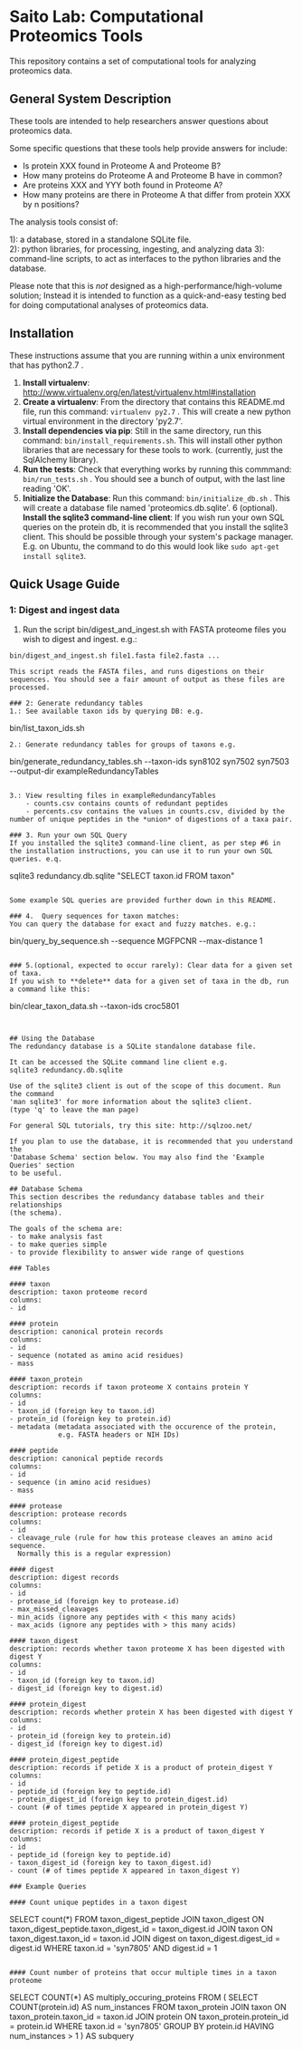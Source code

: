 Saito Lab: Computational Proteomics Tools
==============

This repository contains a set of computational tools for analyzing proteomics data.

## General System Description

These tools are intended to help researchers answer questions about proteomics data. 

Some specific questions that these tools help provide answers for include:

- Is protein XXX found in Proteome A and Proteome B?
- How many proteins do Proteome A and Proteome B have in common?
- Are proteins XXX and YYY both found in Proteome A?
- How many proteins are there in Proteome A that differ from protein XXX by n positions?

The analysis tools consist of:

1): a database, stored in a standalone SQLite file.  
2): python libraries, for processing, ingesting, and analyzing data 
3): command-line scripts, to act as interfaces to the python libraries and the database.

Please note that this is *not* designed as a high-performance/high-volume solution; Instead it is intended to function as a quick-and-easy testing bed for doing computational analyses of proteomics data.

## Installation

These instructions assume that you are running within a unix environment that has python2.7 .

1. **Install virtualenv**: http://www.virtualenv.org/en/latest/virtualenv.html#installation
2. **Create a virtualenv**: From the directory that contains this README.md file, run this command: ````virtualenv py2.7```` . This will create a new python virtual environment in the directory 'py2.7'.
3. **Install dependencies via pip**: Still in the same directory, run this command: ````bin/install_requirements.sh````. This will install other python libraries that are necessary for these tools to work. (currently, just the SqlAlchemy library).
4. **Run the tests**: Check that everything works by running this commmand: ````bin/run_tests.sh```` . You should see a bunch of output, with the last line reading 'OK'.
5. **Initialize the Database**: Run this command: ````bin/initialize_db.sh```` . This will create a database file named 'proteomics.db.sqlite'.
6 (optional). **Install the sqlite3 command-line client**: If you wish run your own SQL queries on the protein db, it is recommended that you install the sqlite3 client. This should be possible through your system's package manager. E.g. on Ubuntu, the command to do this would look like ````sudo apt-get install sqlite3````.

## Quick Usage Guide

### 1: Digest and ingest data
1. Run the script bin/digest_and_ingest.sh with FASTA proteome files you wish to digest and ingest. e.g.:
````
bin/digest_and_ingest.sh file1.fasta file2.fasta ...

This script reads the FASTA files, and runs digestions on their sequences. You should see a fair amount of output as these files are processed.

### 2: Generate redundancy tables
1.: See available taxon ids by querying DB: e.g. 
````
bin/list_taxon_ids.sh
````
2.: Generate redundancy tables for groups of taxons e.g.
````
bin/generate_redundancy_tables.sh --taxon-ids syn8102 syn7502 syn7503 --output-dir exampleRedundancyTables
````

3.: View resulting files in exampleRedundancyTables
    - counts.csv contains counts of redundant peptides
    - percents.csv contains the values in counts.csv, divided by the number of unique peptides in the *union* of digestions of a taxa pair.

### 3. Run your own SQL Query
If you installed the sqlite3 command-line client, as per step #6 in the installation instructions, you can use it to run your own SQL queries. e.q.
````
sqlite3 redundancy.db.sqlite "SELECT taxon.id FROM taxon"
````

Some example SQL queries are provided further down in this README.

### 4.  Query sequences for taxon matches:
You can query the database for exact and fuzzy matches. e.g.:
````
bin/query_by_sequence.sh --sequence MGFPCNR --max-distance 1
````

### 5.(optional, expected to occur rarely): Clear data for a given set of taxa.
If you wish to **delete** data for a given set of taxa in the db, run a command like this:
````
bin/clear_taxon_data.sh --taxon-ids croc5801
````


## Using the Database
The redundancy database is a SQLite standalone database file. 

It can be accessed the SQLite command line client e.g.
sqlite3 redundancy.db.sqlite

Use of the sqlite3 client is out of the scope of this document. Run the command
'man sqlite3' for more information about the sqlite3 client. 
(type 'q' to leave the man page)

For general SQL tutorials, try this site: http://sqlzoo.net/

If you plan to use the database, it is recommended that you understand the
'Database Schema' section below. You may also find the 'Example Queries' section
to be useful.

## Database Schema
This section describes the redundancy database tables and their relationships
(the schema).

The goals of the schema are:
- to make analysis fast
- to make queries simple
- to provide flexibility to answer wide range of questions

### Tables

#### taxon
description: taxon proteome record
columns:
- id

#### protein
description: canonical protein records
columns:
- id
- sequence (notated as amino acid residues)
- mass

#### taxon_protein
description: records if taxon proteome X contains protein Y
columns:
- id
- taxon_id (foreign key to taxon.id)
- protein_id (foreign key to protein.id)
- metadata (metadata associated with the occurence of the protein, 
            e.g. FASTA headers or NIH IDs)

#### peptide
description: canonical peptide records
columns:
- id
- sequence (in amino acid residues)
- mass

#### protease
description: protease records
columns: 
- id
- cleavage_rule (rule for how this protease cleaves an amino acid sequence.
  Normally this is a regular expression)

#### digest
description: digest records
columns:
- id
- protease_id (foreign key to protease.id)
- max_missed_cleavages
- min_acids (ignore any peptides with < this many acids)
- max_acids (ignore any peptides with > this many acids)

#### taxon_digest
description: records whether taxon proteome X has been digested with digest Y
columns:
- id
- taxon_id (foreign key to taxon.id)
- digest_id (foreign key to digest.id)

#### protein_digest
description: records whether protein X has been digested with digest Y
columns:
- id
- protein_id (foreign key to protein.id)
- digest_id (foreign key to digest.id)

#### protein_digest_peptide
description: records if petide X is a product of protein_digest Y
columns:
- id
- peptide_id (foreign key to peptide.id)
- protein_digest_id (foreign key to protein_digest.id) 
- count (# of times peptide X appeared in protein_digest Y)

#### protein_digest_peptide
description: records if petide X is a product of taxon_digest Y
columns:
- id
- peptide_id (foreign key to peptide.id)
- taxon_digest_id (foreign key to taxon_digest.id) 
- count (# of times peptide X appeared in taxon_digest Y)

### Example Queries

#### Count unique peptides in a taxon digest
````
SELECT
 count(*)
FROM
 taxon_digest_peptide
 JOIN taxon_digest ON taxon_digest_peptide.taxon_digest_id = taxon_digest.id
 JOIN taxon ON taxon_digest.taxon_id = taxon.id
 JOIN digest on taxon_digest.digest_id = digest.id
WHERE
 taxon.id = 'syn7805'
 AND digest.id = 1
````
 
#### Count number of proteins that occur multiple times in a taxon proteome
````
SELECT 
 COUNT(*) AS multiply_occuring_proteins
FROM (
 SELECT 
  COUNT(protein.id) AS num_instances
 FROM
  taxon_protein
  JOIN taxon ON taxon_protein.taxon_id = taxon.id
  JOIN protein ON taxon_protein.protein_id = protein.id
 WHERE
  taxon.id = 'syn7805'
 GROUP BY
  protein.id
 HAVING
  num_instances > 1
) AS subquery
````
